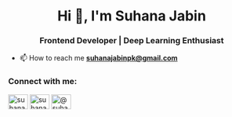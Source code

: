 <h1 align="center">Hi 👋, I'm Suhana Jabin</h1>
<h3 align="center">Frontend Developer | Deep Learning Enthusiast</h3>



- 📫 How to reach me **suhanajabinpk@gmail.com**

<h3 align="left">Connect with me:</h3>
<p align="left">
<a href="https://linkedin.com/in/suhana jabin" target="blank"><img align="center" src="https://raw.githubusercontent.com/rahuldkjain/github-profile-readme-generator/master/src/images/icons/Social/linked-in-alt.svg" alt="suhana jabin" height="30" width="40" /></a>
<a href="https://instagram.com/suhana_jabin_pk" target="blank"><img align="center" src="https://raw.githubusercontent.com/rahuldkjain/github-profile-readme-generator/master/src/images/icons/Social/instagram.svg" alt="suhana_jabin_pk" height="30" width="40" /></a>
<a href="https://medium.com/@suhanajabinpk-6460" target="blank"><img align="center" src="https://raw.githubusercontent.com/rahuldkjain/github-profile-readme-generator/master/src/images/icons/Social/medium.svg" alt="@suhanajabinpk-6460" height="30" width="40" /></a>
</p>

